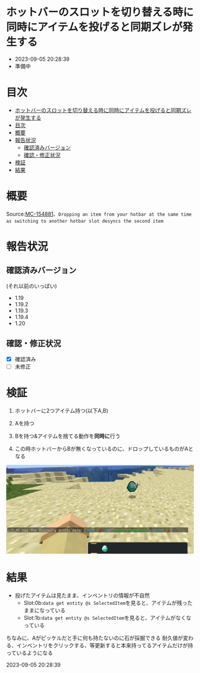 # ホットバーのスロットを切り替える時に同時にアイテムを投げると同期ズレが発生する
-   2023-09-05 20:28:39
-   準備中
# 目次
- [ホットバーのスロットを切り替える時に同時にアイテムを投げると同期ズレが発生する](#ホットバーのスロットを切り替える時に同時にアイテムを投げると同期ズレが発生する)
- [目次](#目次)
- [概要](#概要)
- [報告状況](#報告状況)
    - [確認済みバージョン](#確認済みバージョン)
    - [確認・修正状況](#確認修正状況)
- [検証](#検証)
- [結果](#結果)



# 概要

Source:[MC-154881](https://bugs.mojang.com/browse/MC-154881)、``Dropping an item from your hotbar at the same time as switching to another hotbar slot desyncs the second item``

# 報告状況
## 確認済みバージョン

(それ以前のいっぱい)
-   1.19
-   1.19.2
-   1.19.3
-   1.19.4
-   1.20

## 確認・修正状況
-   [x] 確認済み
-   [ ] 未修正

# 検証

1.  ホットバーに2つアイテム持つ(以下A,B)




2.  Aを持つ
3.  Bを持つ&アイテムを捨てる動作を**同時に**行う
4.  この時ホットバーからBが無くなっているのに、ドロップしているものがAとなる

![](2023-09-07-09-48-44.png)

# 結果

-   投げたアイテムは見たまま、インベントリの情報が不自然
    -   Slot:0b:`data get entity @s SelectedItem`を見ると、アイテムが残ったままになっている
    -   Slot:1b:`data get entity @s SelectedItem`を見ると、アイテムがなくなっている

ちなみに、Aがピッケルだと手に何も持たないのに石が採掘できる
耐久値が変わる、インベントリをクリックする、等更新すると本来持ってるアイテムだけが持っているようになる

2023-09-05 20:28:39

